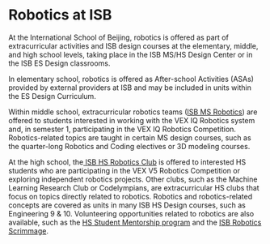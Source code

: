 # Robotics at ISB

At the International School of Beijing, robotics is offered as part of extracurricular activities and ISB design courses at the elementary, middle, and high school levels, taking place in the ISB MS/HS Design Center or in the ISB ES Design classrooms.&#x20;

In elementary school, robotics is offered as After-school Activities (ASAs) provided by external providers at ISB and may be included in units within the ES Design Curriculum.&#x20;

Within middle school, extracurricular robotics teams ([ISB MS Robotics](isb-ms-robotics/)) are offered to students interested in working with the VEX IQ Robotics system and, in semester 1, participating in the VEX IQ Robotics Competition. Robotics-related topics are taught in certain MS design courses, such as the quarter-long Robotics and Coding electives or 3D modeling courses.

At the high school, the[ ISB HS Robotics Club](isb-hs-robotics-club/) is offered to interested HS students who are participating in the VEX V5 Robotics Competition or exploring independent robotics projects. Other clubs, such as the Machine Learning Research Club or Codelympians, are extracurricular HS clubs that focus on topics directly related to robotics. Robotics and robotics-related concepts are covered as units in many ISB HS Design courses, such as Engineering 9 & 10. Volunteering opportunities related to robotics are also available, such as the [HS Student Mentorship program](programs-and-initiatives/student-mentorship.md) and the [ISB Robotics Scrimmage](programs-and-initiatives/isb-robotics-scrimmage.md).

